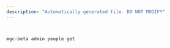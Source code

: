 ```yaml
---
description: "Automatically generated file. DO NOT MODIFY"
---
```


```bash


mgc-beta admin people get

```